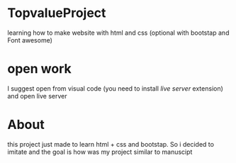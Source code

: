 # TopvalueProject
learning how to make website with html and css (optional with bootstap and Font awesome)
# open work
I suggest open from visual code (you need to install *live server* extension) and open live server
# About
this project just made to learn html + css and bootstap. So i decided to imitate and the goal is how was my project similar to manuscipt
